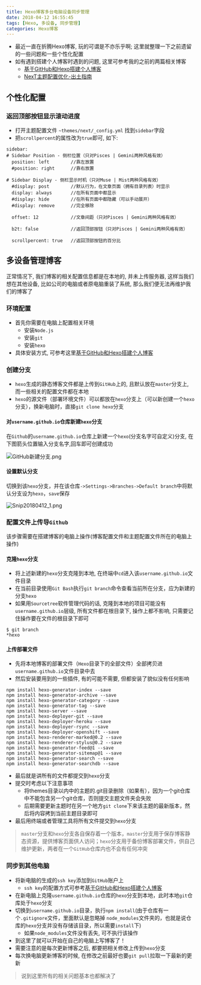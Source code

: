 ```yaml
---
title: Hexo博客多台电脑设备同步管理
date: 2018-04-12 16:55:45
tags: [Hexo, 多设备, 同步管理]
categories: Hexo博客
---
```


- 最近一直在折腾Hexo博客, 玩的可谓是不亦乐乎啊; 这里就整理一下之前遗留的一些问题和一些个性化配置
- 如有遇到搭建个人博客时遇到的问题, 这里可参考我的之前的两篇相关博客
  - [基于GitHub和Hexo搭建个人博客](https://www.titanjun.top/2018/03/08/%E5%9F%BA%E4%BA%8EGitHub%E5%92%8CHexo%E6%90%AD%E5%BB%BA%E4%B8%AA%E4%BA%BA%E5%8D%9A%E5%AE%A2/)
  - [NexT主题配置优化-出土指南](https://www.titanjun.top/2018/04/03/NexT%E4%B8%BB%E9%A2%98%E9%85%8D%E7%BD%AE%E4%BC%98%E5%8C%96-%E5%87%BA%E5%9C%9F%E6%8C%87%E5%8D%97/)

<!-- more -->

## 个性化配置

### 返回顶部按钮显示滚动进度
- 打开主题配置文件 `~themes/next/_config.yml` 找到`sidebar`字段
- 把`scrollpercent`的属性改为`true`即可, 如下:


```objc
sidebar:
# Sidebar Position - 侧栏位置（只对Pisces | Gemini两种风格有效）
  position: left        //靠左放置
  #position: right      //靠右放置

# Sidebar Display - 侧栏显示时机（只对Muse | Mist两种风格有效）
  #display: post        //默认行为，在文章页面（拥有目录列表）时显示
  display: always       //在所有页面中都显示
  #display: hide        //在所有页面中都隐藏（可以手动展开）
  #display: remove      //完全移除

  offset: 12            //文章间距（只对Pisces | Gemini两种风格有效）

  b2t: false            //返回顶部按钮（只对Pisces | Gemini两种风格有效）

  scrollpercent: true   //返回顶部按钮的百分比
```

## 多设备管理博客
正常情况下, 我们博客的相关配置信息都是在本地的, 并未上传服务器, 这样当我们想在其他设备, 比如公司的电脑或者原电脑重装了系统, 那么我们便无法再维护我们的博客了
### 环境配置
- 首先你需要在电脑上配置相关环境
  - 安装`Node.js`
  - 安装`git`
  - 安装`hexo`
- 具体安装方式, 可参考这里[基于GitHub和Hexo搭建个人博客](https://www.titanjun.top/2018/03/08/%E5%9F%BA%E4%BA%8EGitHub%E5%92%8CHexo%E6%90%AD%E5%BB%BA%E4%B8%AA%E4%BA%BA%E5%8D%9A%E5%AE%A2/)

### 创建分支
- `hexo`生成的静态博客文件都是上传到`GitHub`上的, 且默认放在`master`分支上, 而一些相关的配置文件都在本地
- `hexo`的源文件（部署环境文件）可以都放在`hexo`分支上（可以新创建一个`hexo`分支），换新电脑时，直接`git clone hexo`分支

#### 对`username.github.io`仓库新建`hexo`分支
在`Github`的`username.github.io`仓库上新建一个`hexo`(分支名字可自定义)分支, 在下图箭头位置输入分支名字,回车即可创建成功

![GitHub新建分支.png](https://upload-images.jianshu.io/upload_images/4122543-a8884eab55430542.png?imageMogr2/auto-orient/strip%7CimageView2/2/w/800)

#### 设置默认分支
切换到该`hexo`分支，并在该仓库`->Settings->Branches->Default branch`中将默认分支设为`hexo`，`save`保存

![Snip20180412_1.png](https://upload-images.jianshu.io/upload_images/4122543-61af6e01e50d7837.png?imageMogr2/auto-orient/strip%7CimageView2/2/w/800)

### 配置文件上传导`Github`
该步骤需要在搭建博客的电脑上操作(博客配置文件和主题配置文件所在的电脑上操作)

#### 克隆`hexo`分支
- 将上述新建的`hexo`分支克隆到本地, 在终端中`cd`进入该`username.github.io`文件目录
- 在当前目录使用`Git Bash`执行`git branch`命令查看当前所在分支，应为新建的分支`hexo`
- 如果用`Sourcetree`软件管理代码的话, 克隆到本地的项目可能没有`username.github.io`层级, 所有文件都在根目录下, 操作上都不影响, 只需要记住操作要在文件的根目录下即可

```objc
$ git branch
*hexo
```

#### 上传部署文件
- 先将本地博客的部署文件（`Hexo`目录下的全部文件）全部拷贝进`username.github.io`文件目录中去
- 然后安装要用到的一些插件, 有的可能不需要, 但都安装了貌似没有任何影响

```objc
npm install hexo-generator-index --save
npm install hexo-generator-archive --save
npm install hexo-generator-category --save
npm install hexo-generator-tag --save
npm install hexo-server --save
npm install hexo-deployer-git --save
npm install hexo-deployer-heroku --save
npm install hexo-deployer-rsync --save
npm install hexo-deployer-openshift --save
npm install hexo-renderer-marked@0.2 --save
npm install hexo-renderer-stylus@0.2 --save
npm install hexo-generator-feed@1 --save
npm install hexo-generator-sitemap@1 --save
npm install hexo-generator-search --save
npm install hexo-generator-searchdb --save
```

- 最后就是讲所有的文件都提交到`hexo`分支
- 提交时考虑以下注意事项
  - 将themes目录以内中的主题的.git目录删除（如果有），因为一个git仓库中不能包含另一个git仓库，否则提交主题文件夹会失败
  - 后期需要更新主题时在另一个地方`git clone`下来该主题的最新版本，然后将内容拷到当前主题目录即可
- 最后用终端或者管理工具将所有文件提交到`hexo`分支 
> `master`分支和`hexo`分支各自保存着一个版本，`master`分支用于保存博客静态资源，提供博客页面供人访问；`hexo`分支用于备份博客部署文件，供自己维护更新，两者在一个`GitHub`仓库内也不会有任何冲突  


### 同步到其他电脑
- 将新电脑的生成的`ssh key`添加到`GitHub`账户上
  - `ssh key`的配置方式可参考[基于GitHub和Hexo搭建个人博客](https://www.titanjun.top/2018/03/08/%E5%9F%BA%E4%BA%8EGitHub%E5%92%8CHexo%E6%90%AD%E5%BB%BA%E4%B8%AA%E4%BA%BA%E5%8D%9A%E5%AE%A2/)
- 在新电脑上克隆`username.github.io`仓库的`hexo`分支到本地，此时本地`git`仓库处于`hexo`分支
- 切换到`username.github.io`目录，执行`npm install`(由于仓库有一个`.gitignore`文件，里面默认是忽略掉 `node_modules`文件夹的，也就是说仓库的`hexo`分支并没有存储该目录，所以需要`install`下)
  - 如果`node_modules`文件没有丢失, 可不执行该操作
- 到这里了就可以开始在自己的电脑上写博客了！
- 需要注意的是每次更新博客之后, 都要把相关修改上传到`hexo`分支
- 每次换电脑更新博客的时候, 在修改之前最好也要`git pull`拉取一下最新的更新

> 说到这里所有的相关问题基本也都解决了
